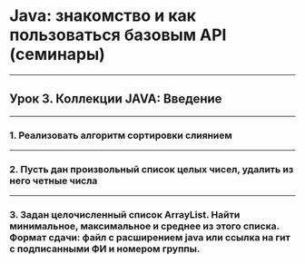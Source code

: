 # Java: знакомство и как пользоваться базовым API (семинары)
___
## Урок 3. Коллекции JAVA: Введение
___
### 1. Реализовать алгоритм сортировки слиянием
___
### 2. Пусть дан произвольный список целых чисел, удалить из него четные числа
___
### 3. Задан целочисленный список ArrayList. Найти минимальное, максимальное и среднее из этого списка. Формат сдачи: файл с расширением java или ссылка на гит с подписанными ФИ и номером группы.


